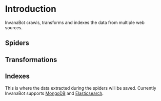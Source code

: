 # Introduction


InvanaBot crawls, transforms and indexes the data from multiple web sources. 


## Spiders


## Transformations




## Indexes

This is where the data extracted during the spiders will be saved. Currently InvanaBot 
supports [MongoDB](https://www.mongodb.com/) and [Elasticsearch](https://www.elastic.co/products/elasticsearch).

